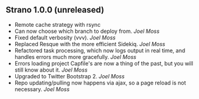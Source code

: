 ## Strano 1.0.0 (unreleased) ##

* Remote cache strategy with rsync
* Can now choose which branch to deploy from. *Joel Moss*
* Fixed default verbosity (vvv). *Joel Moss*
* Replaced Resque with the more efficient Sidekiq. *Joel Moss*
* Refactored task processing, which now logs output in real time, and handles errors much more gracefully. *Joel Moss*
* Errors loading project Capfile's are now a thing of the past, but you will still know about it. *Joel Moss*
* Upgraded to Twitter Bootstrap 2. *Joel Moss*
* Repo updating/pulling now happens via ajax, so a page reload is not necessary. *Joel Moss*